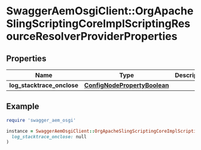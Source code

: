 # SwaggerAemOsgiClient::OrgApacheSlingScriptingCoreImplScriptingResourceResolverProviderProperties

## Properties

| Name | Type | Description | Notes |
| ---- | ---- | ----------- | ----- |
| **log_stacktrace_onclose** | [**ConfigNodePropertyBoolean**](ConfigNodePropertyBoolean.md) |  | [optional] |

## Example

```ruby
require 'swagger_aem_osgi'

instance = SwaggerAemOsgiClient::OrgApacheSlingScriptingCoreImplScriptingResourceResolverProviderProperties.new(
  log_stacktrace_onclose: null
)
```

